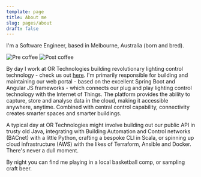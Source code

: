 ```yaml
---
template: page
title: About me
slug: pages/about
draft: false
---
```

I'm a Software Engineer, based in Melbourne, Australia (born and bred).

![Pre coffee](/media/img_4812.jpeg "Pre coffee")
![Post coffee](/media/img_4816.jpeg "Post coffee")

By day I work at OR Technologies building revolutionary lighting control technology - check us out [here](https://www.organicresponse.com/). I'm primarily responsible for building and maintaining our web portal - based on the excellent Spring Boot and Angular JS frameworks - which connects our plug and play lighting control technology with the Internet of Things. The platform provides the ability to capture, store and analyse data in the cloud, making it accessible anywhere, anytime. Combined with central control capability, connectivity creates smarter spaces and smarter buildings.

A typical day at OR Technologies might involve building out our public API in trusty old Java, integrating with Building Automation and Control networks (BACnet) with a little Python, crafting a bespoke CLI in Scala, or spinning up cloud infrastructure (AWS) with the likes of Terraform, Ansible and Docker. There's never a dull moment.

By night you can find me playing in a local basketball comp, or sampling craft beer.

##
